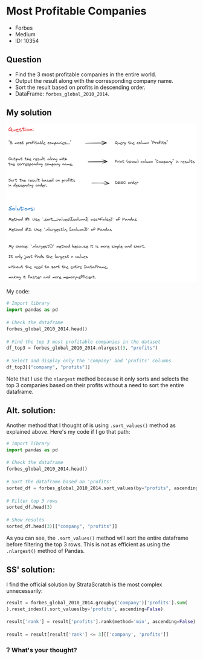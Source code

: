 # Most Profitable Companies

- Forbes
- Medium
- ID: 10354

## Question

- Find the 3 most profitable companies in the entire world.
- Output the result along with the corresponding company name.
- Sort the result based on profits in descending order.
- DataFrame: `forbes_global_2010_2014`.

## My solution

![my solution](10354_solution.png)

My code: 

```python
# Import library
import pandas as pd

# Check the dataframe
forbes_global_2010_2014.head()

# Find the top 3 most profitable companies in the dataset
df_top3 = forbes_global_2010_2014.nlargest(3, "profits")

# Select and display only the 'company' and 'profits' columns
df_top3[["company", "profits"]]
```

Note that I use the `nlargest` method because it only sorts and selects the top 3 companies based on their profits without a need to sort the entire dataframe.

## Alt. solution:

Another method that I thought of is using `.sort_values()` method as explained above. Here's my code if I go that path:

```python
# Import library
import pandas as pd

# Check the dataframe
forbes_global_2010_2014.head()

# Sort the dataframe based on 'profits'
sorted_df = forbes_global_2010_2014.sort_values(by="profits", ascending=False)

# Filter top 3 rows
sorted_df.head(3)

# Show results
sorted_df.head(3)[["company", "profits"]]
```

As you can see, the `.sort_values()` method will sort the entire dataframe before filtering the top 3 rows. This is not as efficient as using the `.nlargest()` method of Pandas.

## SS' solution:

I find the official solution by StrataScratch is the most complex unnecessarily:

```python
result = forbes_global_2010_2014.groupby('company')['profits'].sum(
).reset_index().sort_values(by='profits', ascending=False)

result['rank'] = result['profits'].rank(method='min', ascending=False)

result = result[result['rank'] <= 3][['company', 'profits']]
```

### :grey_question: What's your thought?